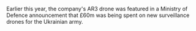 Earlier this year, the company's AR3 drone was featured in a Ministry of Defence announcement that £60m was being spent on new surveillance drones for the Ukrainian army.